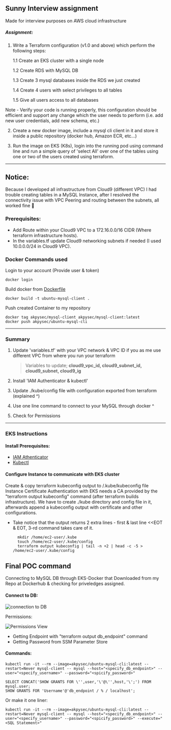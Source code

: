 #

## Sunny Interview assignment
Made for interview purposes on AWS cloud infrastructure

##### Assignment:

1. Write a Terraform configuration (v1.0 and above) which perform the following steps:

    1.1 Create an EKS cluster with a single node

    1.2 Create RDS with MySQL DB

    1.3 Create 3 mysql databases inside the RDS we just created

    1.4 Create 4 users with select privileges to all tables

    1.5 Give all users access to all databases

Note - Verify your code is running properly, this configuration should be efficient and support any change which the user needs to perform (i.e. add new user credentials, add new schema, etc.)

2. Create a new docker image, include a mysql cli client in it and store it inside a public repository (docker hub, Amazon ECR, etc…)

3. Run the image on EKS (K8s), login into the running pod using command line and run a simple query of 'select All' over one of the tables using one or two of the users created using terraform.

---

## Notice:
Because I developed all infrastructure from Cloud9 (different VPC) I had trouble creating tables in a MySQL Instance,
after I resolved the connectivity issue with VPC Peering and routing between the subnets, all worked fine 🎉

### Prerequisites:

* Add Route within your Cloud9 VPC to a 172.16.0.0/16 CIDR (Where terraform infrastructure hosts).
* In the variables.tf update Cloud9 networking subnets if needed (I used 10.0.0.0/24 in Cloud9 VPC).

### Docker Commands used

Login to your account (Provide user & token)
    
    docker login

Build docker from [Dockerfile]("./docker/Dockerfile")
    
    docker build -t ubuntu-mysql-client .

Push created Container to my repository
    
    docker tag akpysec/mysql-client akpysec/mysql-client:latest
    docker push akpysec/ubuntu-mysql-cli

---
### Summary

1) Update 'variables.tf' with your VPC network & VPC ID if you as me use different VPC from where you run your terraform
    
    > Variables to update; **cloud9_vpc_id, cloud9_subnet_id, cloud9_subnet, cloud9_ig**

3) Install 'IAM Authenticator & kubectl'
4) Update ./kube/config file with configuration exported from terraform (explained ^)
5) Use one line command to connect to your MySQL through docker ^
6) Check for Permissions

---

### EKS Instructions
#### Install Prerequisites:

- [IAM Athenticator](https://docs.aws.amazon.com/eks/latest/userguide/install-aws-iam-authenticator.html) 
- [Kubectl](https://docs.aws.amazon.com/eks/latest/userguide/install-kubectl.html)

#### Configure Instance to communicate with EKS cluster

Create & copy terraform kubeconfig output to /.kube/kubeconfig file
Instance Certificate Authentication with EKS needs a CA provided by the "terraform output kubeconfig" command (after terraform builds infrastructure).
We have to create ./kube directory and config file in it, afterwards append a kubeconfig output with certificate and other configurations.
- Take notice that the output returns 2 extra lines - first & last line <<EOT & EOT, 3-rd command takes care of it.
        
        mkdir /home/ec2-user/.kube
        touch /home/ec2-user/.kube/config
        terraform output kubeconfig | tail -n +2 | head -c -5 > /home/ec2-user/.kube/config

## Final POC command

Connecting to MySQL DB through EKS-Docker that Downloaded from my Repo at Dockerhub & checking for priveledges assigned.

#### Connect to DB:

![connection to DB](https://user-images.githubusercontent.com/48283299/147382338-fdec49f4-7353-4abb-b34a-2b52f29d64b2.PNG)

Permissions:

![Permissions View](https://user-images.githubusercontent.com/48283299/147382342-7e604b0f-37c5-45a9-b9c0-c8429a768421.PNG)

- Getting Endpoint with "terraform output db_endpoint" command
- Getting Password from SSM Parameter Store
      
#### Commands:

    kubectl run -it --rm --image=akpysec/ubuntu-mysql-cli:latest --restart=Never mysql-client -- mysql --host="<specify_db_endpoint>" --user="<specify_username>" --password="<spicify_password>"
    
    SELECT CONCAT('SHOW GRANTS FOR \'',user,'\'@\'',host,'\';') FROM mysql.user;
    SHOW GRANTS FOR 'Username'@'db_endpoint / % / localhost';
        
Or make it one liner:
        
    kubectl run -it --rm --image=akpysec/ubuntu-mysql-cli:latest --restart=Never mysql-client -- mysql --host="<specify_db_endpoint>" --user="<specify_username>" --password="<spicify_password>" --execute="<SQL Statement>"

#
